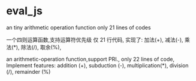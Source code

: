 # eval_js
an tiny arithmetic operation function only 21 lines of codes

一个四则运算函数,支持运算符优先级 仅 21 行代码, 
实现了:
   加法(+),
   减法(-),
   乘法(*),
   除法(/),
   取余(%),

an arithmetic-operation function,support PRI., only 22 lines of code,
Implement features:
   addition      (+),
   subduction    (-),
   multiplication(*),
   division      (/),
   remainder     (%)
